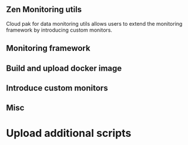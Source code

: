 ## Zen Monitoring utils

Cloud pak for data monitoring utils allows users to extend the monitoring framework by introducing custom monitors. 


## Monitoring framework

## Build and upload docker image

## Introduce custom monitors

## Misc
# Upload additional scripts
